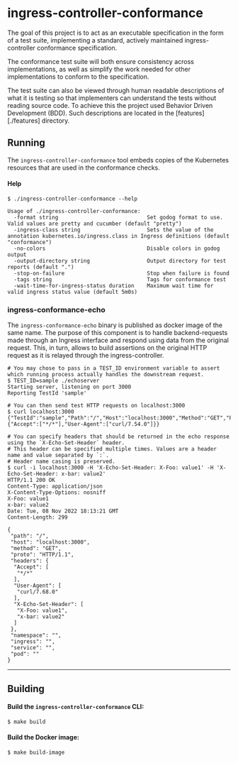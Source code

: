 # ingress-controller-conformance

The goal of this project is to act as an executable specification in the form of a test suite, implementing a standard, actively maintained ingress-controller conformance specification.

The conformance test suite will both ensure consistency across implementations, as well as simplify the work needed for other implementations to conform to the specification.

The test suite can also be viewed through human readable descriptions of what it is testing so that implementers can understand the tests without reading source code. To achieve this the project used Behavior Driven Development (BDD).
Such descriptions are located in the [features][./features] directory.

## Running

The `ingress-controller-conformance` tool embeds copies of the Kubernetes resources that are used in the conformance checks.

#### Help

```
$ ./ingress-controller-conformance --help

Usage of ./ingress-controller-conformance:
  -format string                            Set godog format to use. Valid values are pretty and cucumber (default "pretty")
  -ingress-class string                     Sets the value of the annotation kubernetes.io/ingress.class in Ingress definitions (default "conformance")
  -no-colors                                Disable colors in godog output
  -output-directory string                  Output directory for test reports (default ".")
  -stop-on-failure                          Stop when failure is found
  -tags string                              Tags for conformance test
  -wait-time-for-ingress-status duration    Maximum wait time for valid ingress status value (default 5m0s)
```

### ingress-conformance-echo

The `ingress-conformance-echo` binary is published as docker image of the same name. The purpose of this component is to handle backend-requests made through an Ingress interface and respond using data from the original request. This, in turn, allows to build assertions on the original HTTP request as it is relayed through the ingress-controller.

```
# You may chose to pass in a TEST_ID environment variable to assert which running process actually handles the downstream request.
$ TEST_ID=sample ./echoserver
Starting server, listening on port 3000
Reporting TestId 'sample'

# You can then send test HTTP requests on localhost:3000
$ curl localhost:3000
{"TestId":"sample","Path":"/","Host":"localhost:3000","Method":"GET","Proto":"HTTP/1.1","Headers":{"Accept":["*/*"],"User-Agent":["curl/7.54.0"]}}

# You can specify headers that should be returned in the echo response using the `X-Echo-Set-Header` header.
# This header can be specified multiple times. Values are a header name and value separated by `:`.
# Header name casing is preserved.
$ curl -i localhost:3000 -H 'X-Echo-Set-Header: X-Foo: value1' -H 'X-Echo-Set-Header: x-bar: value2'
HTTP/1.1 200 OK
Content-Type: application/json
X-Content-Type-Options: nosniff
X-Foo: value1
x-bar: value2
Date: Tue, 08 Nov 2022 18:13:21 GMT
Content-Length: 299

{
 "path": "/",
 "host": "localhost:3000",
 "method": "GET",
 "proto": "HTTP/1.1",
 "headers": {
  "Accept": [
   "*/*"
  ],
  "User-Agent": [
   "curl/7.68.0"
  ],
  "X-Echo-Set-Header": [
   "X-Foo: value1",
   "x-bar: value2"
  ]
 },
 "namespace": "",
 "ingress": "",
 "service": "",
 "pod": ""
}
```

---

## Building

#### Build the `ingress-controller-conformance` CLI:

```console
$ make build
```

#### Build the Docker image:

```console
$ make build-image
```
